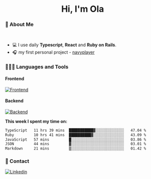 <h1 align="center">Hi, I'm Ola</h1>

### 💅 About Me

<br/>

- 💻 I use daily **Typescript**, **React** and **Ruby on Rails**.
- 🎧 my first personal project - [navyplayer](https://navyplayer.netlify.app/)

### 👩🏻‍💻 Languages and Tools

#### Frontend

[![Frontend](https://skillicons.dev/icons?i=react,nextjs,ts,js,html,css,scss,tailwind)](https://skillicons.dev)

#### Backend
[![Backend](https://skillicons.dev/icons?i=nodejs,express,nestjs,rails,graphql)](https://skillicons.dev)

**This week I spent my time on:**

<!--START_SECTION:waka-->

```txt
TypeScript   11 hrs 39 mins  ███████████▓░░░░░░░░░░░░░   47.04 %
Ruby         10 hrs 41 mins  ██████████▓░░░░░░░░░░░░░░   43.09 %
JavaScript   57 mins         █░░░░░░░░░░░░░░░░░░░░░░░░   03.86 %
JSON         44 mins         ▓░░░░░░░░░░░░░░░░░░░░░░░░   03.01 %
Markdown     21 mins         ▒░░░░░░░░░░░░░░░░░░░░░░░░   01.42 %
```

<!--END_SECTION:waka-->

### 📨 Contact
  
[![Linkedin](https://skillicons.dev/icons?i=linkedin)](https://linkedin.com/in/aleksandra-kamińska)
